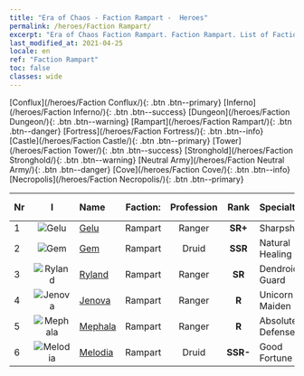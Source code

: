 ```yaml
---
title: "Era of Chaos - Faction Rampart -  Heroes"
permalink: /heroes/Faction Rampart/
excerpt: "Era of Chaos Faction Rampart. Faction Rampart. List of Faction  in Era of Chaos"
last_modified_at: 2021-04-25
locale: en
ref: "Faction Rampart"
toc: false
classes: wide
---
```

 [Conflux](/heroes/Faction Conflux/){: .btn .btn--primary} [Inferno](/heroes/Faction Inferno/){: .btn .btn--success} [Dungeon](/heroes/Faction Dungeon/){: .btn .btn--warning} [Rampart](/heroes/Faction Rampart/){: .btn .btn--danger} [Fortress](/heroes/Faction Fortress/){: .btn .btn--info} [Castle](/heroes/Faction Castle/){: .btn .btn--primary} [Tower](/heroes/Faction Tower/){: .btn .btn--success} [Stronghold](/heroes/Faction Stronghold/){: .btn .btn--warning} [Neutral Army](/heroes/Faction Neutral Army/){: .btn .btn--danger} [Cove](/heroes/Faction Cove/){: .btn .btn--info} [Necropolis](/heroes/Faction Necropolis/){: .btn .btn--primary} 

  | Nr |  I |    Name    |  Faction:   |  Profession   |  Rank  |    Specialty     | User Rate  | 
  |:---|:--:|:-----------|:-------:|:-------------:|:------:|:-----------------|:----:|
  | 1 | ![Gelu](/images/h/h_Gelu.jpg) | [Gelu](/heroes/Gelu/) | Rampart | Ranger | **SR+** |  Sharpshooter | SR+ |
  | 2 | ![Gem](/images/h/h_Gem.jpg) | [Gem](/heroes/Gem/) | Rampart | Druid | **SSR** |  Natural Healing | SSR |
  | 3 | ![Ryland](/images/h/h_Ryland.jpg) | [Ryland](/heroes/Ryland/) | Rampart | Ranger | **SR** |  Dendroid Guard | R |
  | 4 | ![Jenova](/images/h/h_Ylthin.jpg) | [Jenova](/heroes/Jenova/) | Rampart | Ranger | **R** |  Unicorn Maiden | R |
  | 5 | ![Mephala](/images/h/h_Mephala.jpg) | [Mephala](/heroes/Mephala/) | Rampart | Ranger | **R** |  Absolute Defense | R |
  | 6 | ![Melodia](/images/h/h_Melodia.jpg) | [Melodia](/heroes/Melodia/) | Rampart | Druid | **SSR-** |  Good Fortune | R |
